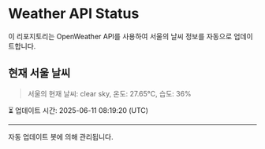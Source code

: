 
# Weather API Status

이 리포지토리는 OpenWeather API를 사용하여 서울의 날씨 정보를 자동으로 업데이트합니다.

## 현재 서울 날씨
> 서울의 현재 날씨: clear sky, 온도: 27.65°C, 습도: 36%

⏳ 업데이트 시간: 2025-06-11 08:19:20 (UTC)

---
자동 업데이트 봇에 의해 관리됩니다.
